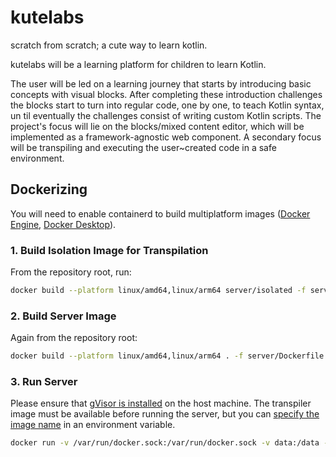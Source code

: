 # kutelabs

scratch from scratch; a cute way to learn kotlin.

kutelabs will be a learning platform for children to learn Kotlin.

The user will be led on a learning journey that starts by introducing basic concepts with visual blocks. After completing these introduction challenges the blocks start to turn into regular code, one by one, to teach Kotlin syntax, un til eventually the challenges consist of writing custom Kotlin scripts.
The project's focus will lie on the blocks/mixed content editor, which will be implemented as a framework-agnostic web component. A secondary focus will be transpiling and executing the user~created code in a safe environment.

## Dockerizing

You will need to enable containerd to build multiplatform images ([Docker Engine](https://docs.docker.com/engine/storage/containerd/), [Docker Desktop](https://docs.docker.com/desktop/containerd/)).

### 1. Build Isolation Image for Transpilation

From the repository root, run:

```sh
docker build --platform linux/amd64,linux/arm64 server/isolated -f server/isolated/transpiler.dockerfile -t kutelabs-transpiler
```

### 2. Build Server Image

Again from the repository root:

```sh
docker build --platform linux/amd64,linux/arm64 . -f server/Dockerfile -t kutelabs-server
```

### 3. Run Server

Please ensure that [gVisor is installed](https://gvisor.dev/docs/user_guide/install/) on the host machine.
The transpiler image must be available before running the server, but you can [specify the image name](/server/README.md#env) in an environment variable.

```sh
docker run -v /var/run/docker.sock:/var/run/docker.sock -v data:/data -e TRANSPILER_NAME=kutelabs-transpiler kutelabs-server:latest
```
